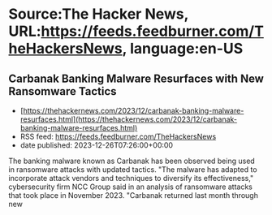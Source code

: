 # Source:The Hacker News, URL:https://feeds.feedburner.com/TheHackersNews, language:en-US

## Carbanak Banking Malware Resurfaces with New Ransomware Tactics
 - [https://thehackernews.com/2023/12/carbanak-banking-malware-resurfaces.html](https://thehackernews.com/2023/12/carbanak-banking-malware-resurfaces.html)
 - RSS feed: https://feeds.feedburner.com/TheHackersNews
 - date published: 2023-12-26T07:26:00+00:00

The banking malware known as&nbsp;Carbanak&nbsp;has been observed being used in&nbsp;ransomware attacks&nbsp;with updated tactics.
"The malware has adapted to incorporate attack vendors and techniques to diversify its effectiveness," cybersecurity firm NCC Group&nbsp;said&nbsp;in an analysis of ransomware attacks that took place in November 2023.
"Carbanak returned last month through new

